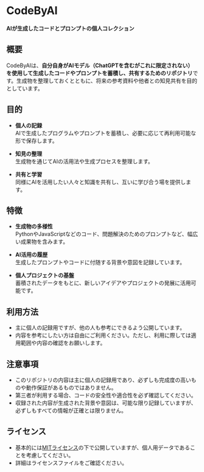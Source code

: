 # CodeByAI

**AIが生成したコードとプロンプトの個人コレクション**

## 概要

CodeByAIは、**自分自身がAIモデル（ChatGPTを含むがこれに限定されない）を使用して生成したコードやプロンプトを蓄積し、共有するためのリポジトリ**です。生成物を整理しておくとともに、将来の参考資料や他者との知見共有を目的としています。

## 目的

- **個人の記録**  
  AIで生成したプログラムやプロンプトを蓄積し、必要に応じて再利用可能な形で保存します。
  
- **知見の整理**  
  生成物を通じてAIの活用法や生成プロセスを整理します。
  
- **共有と学習**  
  同様にAIを活用したい人々と知識を共有し、互いに学び合う場を提供します。

## 特徴

- **生成物の多様性**  
  PythonやJavaScriptなどのコード、問題解決のためのプロンプトなど、幅広い成果物を含みます。
  
- **AI活用の履歴**  
  生成したプロンプトやコードに付随する背景や意図を記録しています。
  
- **個人プロジェクトの基盤**  
  蓄積されたデータをもとに、新しいアイデアやプロジェクトの発展に活用可能です。

## 利用方法

- 主に個人の記録用ですが、他の人も参考にできるよう公開しています。
- 内容を参考にしたい方は自由にご利用ください。ただし、利用に際しては適用範囲や内容の確認をお願いします。

## 注意事項

- このリポジトリの内容は主に個人の記録用であり、必ずしも完成度の高いものや動作保証があるものではありません。
- 第三者が利用する場合、コードの安全性や適合性を必ず確認してください。
- 収録された内容が生成された背景や意図は、可能な限り記録していますが、必ずしもすべての情報が正確とは限りません。

## ライセンス

- 基本的には[MITライセンス](LICENSE)の下で公開していますが、個人用データであることを考慮してください。
- 詳細はライセンスファイルをご確認ください。
